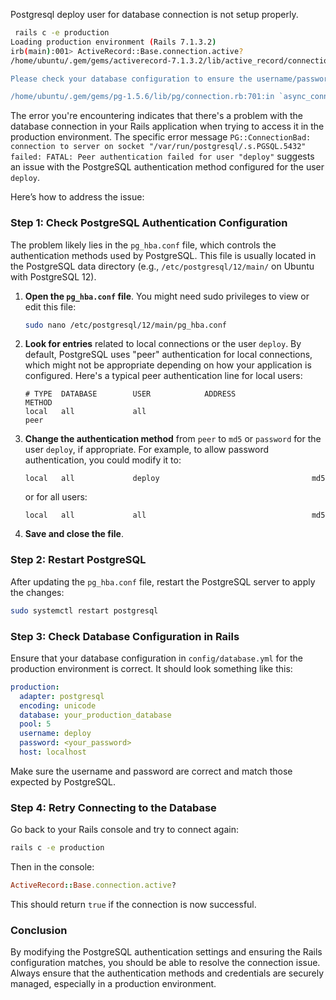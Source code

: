 Postgresql deploy user for database connection is not setup properly.

```sh
 rails c -e production
Loading production environment (Rails 7.1.3.2)
irb(main):001> ActiveRecord::Base.connection.active?
/home/ubuntu/.gem/gems/activerecord-7.1.3.2/lib/active_record/connection_adapters/postgresql_adapter.rb:76:in `rescue in new_client': There is an issue connecting to your database with your username/password, username: deploy. (ActiveRecord::DatabaseConnectionError)

Please check your database configuration to ensure the username/password are valid.

/home/ubuntu/.gem/gems/pg-1.5.6/lib/pg/connection.rb:701:in `async_connect_or_reset': connection to server on socket "/var/run/postgresql/.s.PGSQL.5432" failed: FATAL:  Peer authentication failed for user "deploy" (PG::ConnectionBad)
```

The error you're encountering indicates that there's a problem with the database connection in your Rails application when trying to access it in the production environment. The specific error message `PG::ConnectionBad: connection to server on socket "/var/run/postgresql/.s.PGSQL.5432" failed: FATAL: Peer authentication failed for user "deploy"` suggests an issue with the PostgreSQL authentication method configured for the user `deploy`.

Here’s how to address the issue:

### Step 1: Check PostgreSQL Authentication Configuration

The problem likely lies in the `pg_hba.conf` file, which controls the authentication methods used by PostgreSQL. This file is usually located in the PostgreSQL data directory (e.g., `/etc/postgresql/12/main/` on Ubuntu with PostgreSQL 12).

1. **Open the `pg_hba.conf` file**. You might need sudo privileges to view or edit this file:
   ```bash
   sudo nano /etc/postgresql/12/main/pg_hba.conf
   ```

2. **Look for entries** related to local connections or the user `deploy`. By default, PostgreSQL uses "peer" authentication for local connections, which might not be appropriate depending on how your application is configured. Here's a typical peer authentication line for local users:
   ```
   # TYPE  DATABASE        USER            ADDRESS                 METHOD
   local   all             all                                     peer
   ```

3. **Change the authentication method** from `peer` to `md5` or `password` for the user `deploy`, if appropriate. For example, to allow password authentication, you could modify it to:
   ```
   local   all             deploy                                  md5
   ```
   or for all users:
   ```
   local   all             all                                     md5
   ```

4. **Save and close the file**.

### Step 2: Restart PostgreSQL

After updating the `pg_hba.conf` file, restart the PostgreSQL server to apply the changes:
```bash
sudo systemctl restart postgresql
```

### Step 3: Check Database Configuration in Rails

Ensure that your database configuration in `config/database.yml` for the production environment is correct. It should look something like this:
```yaml
production:
  adapter: postgresql
  encoding: unicode
  database: your_production_database
  pool: 5
  username: deploy
  password: <your_password>
  host: localhost
```
Make sure the username and password are correct and match those expected by PostgreSQL.

### Step 4: Retry Connecting to the Database

Go back to your Rails console and try to connect again:
```bash
rails c -e production
```
Then in the console:
```ruby
ActiveRecord::Base.connection.active?
```

This should return `true` if the connection is now successful.

### Conclusion

By modifying the PostgreSQL authentication settings and ensuring the Rails configuration matches, you should be able to resolve the connection issue. Always ensure that the authentication methods and credentials are securely managed, especially in a production environment.
